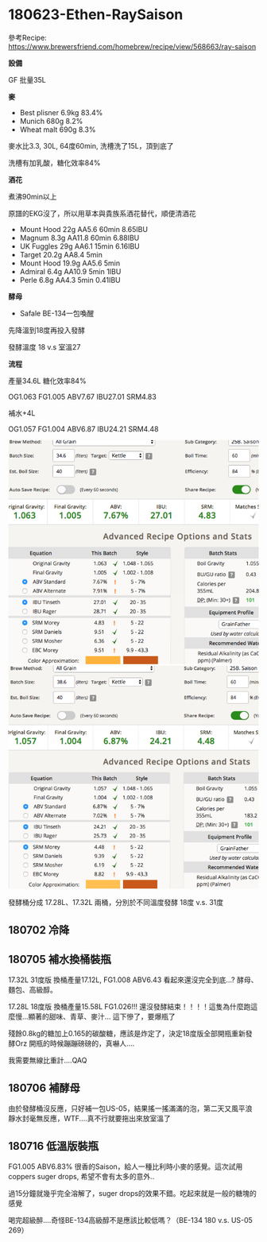 # 180623-Ethen-RaySaison

參考Recipe: <https://www.brewersfriend.com/homebrew/recipe/view/568663/ray-saison>

**設備**

GF 批量35L

**麥**

* Best plisner 6.9kg 83.4%
* Munich 680g 8.2%
* Wheat malt 690g 8.3%

麥水比3.3, 30L, 64度60min, 洗槽洗了15L，頂到底了

洗槽有加乳酸，糖化效率84%

**酒花**

煮沸90min以上

原譜的EKG沒了，所以用草本與貴族系酒花替代，順便清酒花

* Mount Hood 22g AA5.6 60min 8.65IBU
* Magnum 8.3g AA11.8 60min 6.88IBU
* UK Fuggles 29g AA6.1 15min 6.16IBU
* Target 20.2g AA8.4 5min
* Mount Hood 19.9g AA5.6 5min
* Admiral 6.4g AA10.9 5min 1IBU
* Perle 6.8g AA4.3 5min 0.41IBU

**酵母**

* Safale BE-134一包喚醒

先降溫到18度再投入發酵

發酵溫度 18 v.s 室溫27

**流程**

產量34.6L 糖化效率84%

OG1.063 FG1.005 ABV7.67 IBU27.01 SRM4.83

補水+4L

OG1.057 FG1.004 ABV6.87 IBU24.21 SRM4.48

![](../img/test110.png)
![](../img/test111.png)

發酵桶分成 17.28L、17.32L 兩桶，分別於不同溫度發酵 18度 v.s. 31度

## 180702 冷降

## 180705 補水換桶裝瓶

17.32L 31度版 換桶產量17.12L, FG1.008 ABV6.43 看起來還沒完全到底...? 酵母、麵包、高級醇。

17.28L 18度版 換桶產量15.58L FG1.026!!! 還沒發酵結束！！！！這隻為什麼跑這麼慢...顯著的甜味、青草、麥汁... 這下慘了，要爆瓶了

殘餘0.8kg的糖加上0.165的碳酸糖，應該是炸定了，決定18度版全部開瓶重新發酵Orz 開瓶的時候蹦蹦磅磅的，真嚇人....

我需要無線比重計....QAQ

## 180706 補酵母

由於發酵桶沒反應，只好補一包US-05，結果搖一搖滿滿的泡，第二天又風平浪靜水封毫無反應，WTF....真不行就要拖出來放室溫了

## 180716 低溫版裝瓶

FG1.005 ABV6.83% 很香的Saison，給人一種比利時小麥的感覺。這次試用coppers suger drops, 希望不會有太多的意外..

過15分鐘就幾乎完全溶解了，suger drops的效果不錯。吃起來就是一般的糖塊的感覺

喝完超級醉....奇怪BE-134高級醇不是應該比較低嗎？（BE-134 180 v.s. US-05 269）

